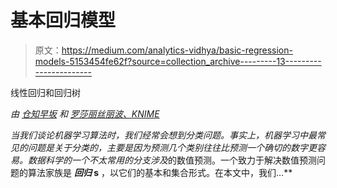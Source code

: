 # 基本回归模型

> 原文：<https://medium.com/analytics-vidhya/basic-regression-models-5153454fe62f?source=collection_archive---------13----------------------->

线性回归和回归树

*由* [*仓知早坂*](https://www.linkedin.com/in/satoru-hayasaka-69b155155/) *和* [*罗莎丽丝丽波、*](https://www.linkedin.com/in/rosaria/)*[*KNIME*](http://www.knime.com)*

*当我们谈论机器学习算法时，我们经常会想到分类问题。事实上，机器学习中最常见的问题是关于分类的，主要是因为预测几个类别往往比预测一个确切的数字更容易。数据科学的一个不太常用的分支涉及*的数值预测。一个致力于解决数值预测问题的算法家族是 ***回归* s** ，以它们的基本和集合形式。在本文中，我们…**